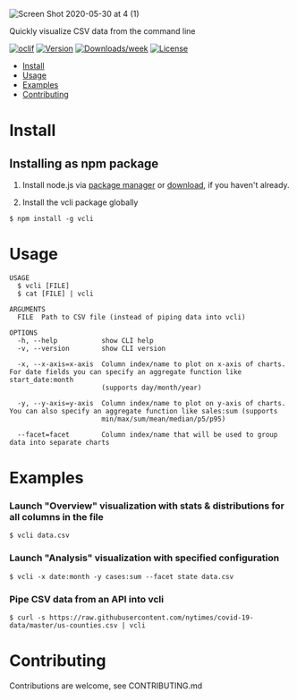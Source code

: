 ![Screen Shot 2020-05-30 at 4 (1)](https://user-images.githubusercontent.com/875591/83340893-51d41580-a292-11ea-8e17-7073c447b997.jpg)

Quickly visualize CSV data from the command line

[![oclif](https://img.shields.io/badge/cli-oclif-brightgreen.svg)](https://oclif.io)
[![Version](https://img.shields.io/npm/v/vcli.svg)](https://npmjs.org/package/vcli)
[![Downloads/week](https://img.shields.io/npm/dw/vcli.svg)](https://npmjs.org/package/vcli)
[![License](https://img.shields.io/npm/l/vcli.svg)](https://github.com/schnerd/vcli/blob/master/package.json)

* [Install](#install)
* [Usage](#usage)
* [Examples](#examples)
* [Contributing](#contributing)

# Install

## Installing as npm package

1. Install node.js via [package manager](https://nodejs.org/en/download/package-manager/#macos) or [download](https://nodejs.org/en/download/), if you haven't already.

2. Install the vcli package globally

```sh-session
$ npm install -g vcli
```

# Usage

```sh-session
USAGE
  $ vcli [FILE]
  $ cat [FILE] | vcli

ARGUMENTS
  FILE  Path to CSV file (instead of piping data into vcli)

OPTIONS
  -h, --help           show CLI help
  -v, --version        show CLI version

  -x, --x-axis=x-axis  Column index/name to plot on x-axis of charts. For date fields you can specify an aggregate function like start_date:month
                       (supports day/month/year)

  -y, --y-axis=y-axis  Column index/name to plot on y-axis of charts. You can also specify an aggregate function like sales:sum (supports
                       min/max/sum/mean/median/p5/p95)

  --facet=facet        Column index/name that will be used to group data into separate charts
```

# Examples 

### Launch "Overview" visualization with stats & distributions for all columns in the file

```sh-session
$ vcli data.csv
```

### Launch "Analysis" visualization with specified configuration

```sh-session
$ vcli -x date:month -y cases:sum --facet state data.csv
```

### Pipe CSV data from an API into vcli

```sh-session
$ curl -s https://raw.githubusercontent.com/nytimes/covid-19-data/master/us-counties.csv | vcli
```

# Contributing

Contributions are welcome, see CONTRIBUTING.md
